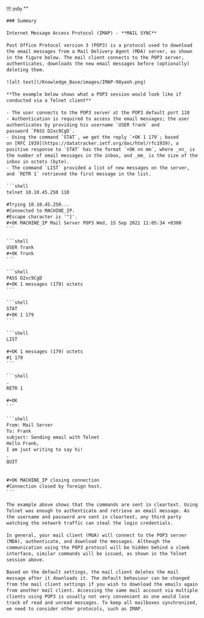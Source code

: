 !!! info ""

    ### Summary
    
    Internet Message Access Protocol (IMAP) - **MAIL SYNC**

    Post Office Protocol version 3 (POP3) is a protocol used to download the email messages from a Mail Delivery Agent (MDA) server, as shown in the figure below. The mail client connects to the POP3 server, authenticates, downloads the new email messages before (optionally) deleting them.

    ![alt text](/Knowledge_Base/images/IMAP-98yaoh.png)

    **The example below shows what a POP3 session would look like if conducted via a Telnet client**

    - The user connects to the POP3 server at the POP3 default port 110
    - Authentication is required to access the email messages; the user authenticates by providing his username `USER frank` and password `PASS D2xc9CgD`.
    - Using the command `STAT`, we get the reply `+OK 1 179`; based on [RFC 1939](https://datatracker.ietf.org/doc/html/rfc1939), a positive response to `STAT` has the format `+OK nn mm`, where _nn_ is the number of email messages in the inbox, and _mm_ is the size of the inbox in octets (byte).
    - The command `LIST` provided a list of new messages on the server, and `RETR 1` retrieved the first message in the list.

    ```shell
    telnet 10.10.45.250 110

    #Trying 10.10.45.250...
    #Connected to MACHINE_IP.
    #Escape character is '^]'.
    #+OK MACHINE_IP Mail Server POP3 Wed, 15 Sep 2021 11:05:34 +0300 
    ```

    ```shell
    USER frank
    #+OK frank
    ```

    ```shell
    PASS D2xc9CgD
    #+OK 1 messages (179) octets
    ```

    ```shell
    STAT
    #+OK 1 179
    ```

    ```shell
    LIST

    #+OK 1 messages (179) octets
    #1 179
    ```

    ```shell
    .
    RETR 1

    #+OK
    ```

    ```shell
    From: Mail Server 
    To: Frank 
    subject: Sending email with Telnet
    Hello Frank,
    I am just writing to say hi!
    .
    QUIT


    #+OK MACHINE_IP closing connection
    #Connection closed by foreign host.
    ```

    The example above shows that the commands are sent in cleartext. Using Telnet was enough to authenticate and retrieve an email message. As the username and password are sent in cleartext, any third party watching the network traffic can steal the login credentials.

    In general, your mail client (MUA) will connect to the POP3 server (MDA), authenticate, and download the messages. Although the communication using the POP3 protocol will be hidden behind a sleek interface, similar commands will be issued, as shown in the Telnet session above.

    Based on the default settings, the mail client deletes the mail message after it downloads it. The default behaviour can be changed from the mail client settings if you wish to download the emails again from another mail client. Accessing the same mail account via multiple clients using POP3 is usually not very convenient as one would lose track of read and unread messages. To keep all mailboxes synchronized, we need to consider other protocols, such as IMAP.
